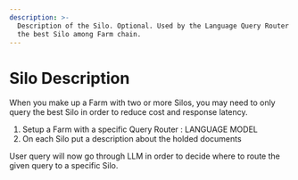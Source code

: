 ```yaml
---
description: >-
  Description of the Silo. Optional. Used by the Language Query Router to choose
  the best Silo among Farm chain.
---
```


# Silo Description

When you make up a Farm with two or more Silos, you may need to only query the best Silo in order to reduce cost and response latency.

1. Setup a Farm with a specific Query Router : LANGUAGE MODEL
2. On each Silo put a description about the holded documents

User query will now go through LLM in order to decide where to route the given query to a specific Silo.
